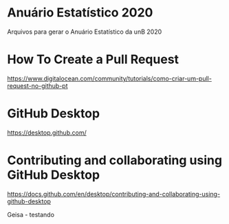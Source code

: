 # Anuário Estatístico 2020
Arquivos para gerar o Anuário Estatístico da unB 2020

# How To Create a Pull Request
https://www.digitalocean.com/community/tutorials/como-criar-um-pull-request-no-github-pt

# GitHub Desktop
https://desktop.github.com/

# Contributing and collaborating using GitHub Desktop
https://docs.github.com/en/desktop/contributing-and-collaborating-using-github-desktop

Geisa - testando